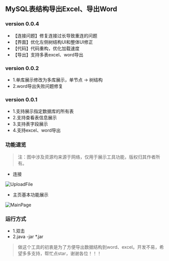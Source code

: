 ## MySQL表结构导出Excel、导出Word

### version 0.0.4
* 【连接问题】修复连接过长导致重连的问题
* 【界面】优化左侧树结构UI和整体UI修正
* 【代码】代码重构，优化加载速度
* 【导出】支持多表excel、word导出

### version 0.0.2
* 1.单库展示修改为多库展示，单节点 -> 树结构
* 2.word导出失败问题修复

### version 0.0.1
* 1.支持展示指定数据库的所有表
* 2.支持查看表信息展示
* 3.支持表字段展示
* 4.支持excel、word导出

### 功能速览
> 注：图中涉及资源均来源于网络，仅用于展示工具功能，版权归其作者所有。

+ 连接

![UploadFile](https://github.com/Zhuoyuan1/MySQLToWordOrExcel/blob/main/image/login.jpg?raw=true)

+ 主页基本功能展示

![MainPage](https://github.com/Zhuoyuan1/MySQLToWordOrExcel/blob/main/image/home.jpg?raw=true)


### 运行方式

* 1.双击
* 2.java -jar *.jar

> 做这个工具的初衷是为了方便导出数据结构到word、excel。开发不易，希望多多支持，帮忙点star，谢谢各位！！！
